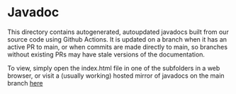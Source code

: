 # Javadoc
This directory contains autogenerated, autoupdated javadocs built from our source code using Github Actions. It is updated on a branch when it has an active PR to main, or when commits are made directly to main, so branches without existing PRs may have stale versions of the documentation.


To view, simply open the index.html file in one of the subfolders in a web browser, or visit a (usually working) hosted mirror of javadocs on the main branch [here](https://evaluator:ev@!uator@jdoc-3303.cbains.ca/)